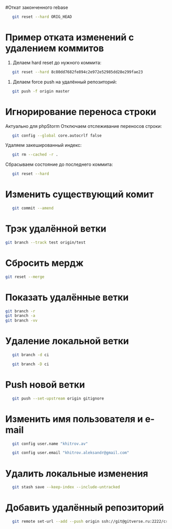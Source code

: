#Откат законченного rebase
```bash
   git reset --hard ORIG_HEAD
```

# Пример отката изменений с удалением коммитов
1. Делаем hard reset до нужного коммита:
```bash
   git reset --hard 8c80dd7682fe894c2e972e52985dd28e299fae23
```
1. Делаем force push на удалённый репозиторий:
```bash
   git push -f origin master
```
# Игнорирование переноса строки
Актуально для phpStorm
Отключаем отслеживание переносов строки:
```bash
   git config --global core.autocrlf false
```
Удаляем закешированный индекс:
```bash
   git rm --cached -r .
```
Сбрасываем состояние до последнего коммита:
```bash
   git reset --hard
```
# Изменить существующий комит
```bash
   git commit --amend
```
# Трэк удалённой ветки
```bash
git branch --track test origin/test
```
# Сбросить мердж
```bash
git reset --merge
```
# Показать удалённые ветки
```bash
git branch -r
git branch -a
git branch -vv
```
# Удаление локальной ветки
```bash
   git branch -d ci
```
```bash
   git branch -D ci
```
# Push новой ветки
```bash
   git push --set-upstream origin gitignore
```
# Изменить имя пользователя и e-mail
```bash
   git config user.name "khitrov.av"
```
```bash
   git config user.email "khitrov.aleksandr@gmail.com"
```
# Удалить локальные изменения
```bash
   git stash save --keep-index --include-untracked
```
# Добавить удалённый репозиторий
```bash
   git remote set-url --add --push origin ssh://git@gitverse.ru:2222/cruiser/git.git
```
